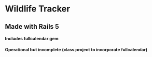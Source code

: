 # Wildlife Tracker

## Made with Rails 5
#### Includes fullcalendar gem

#### Operational but incomplete (class project to incorporate fullcalendar)
